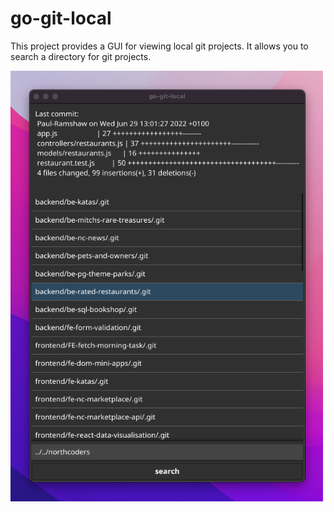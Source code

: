 # go-git-local

This project provides a GUI for viewing local git projects. It allows you to search a directory for git projects.

<img src="assets/go-git-local.png" width="500px">
